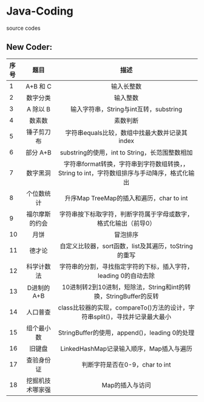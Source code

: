 # Java-Coding
source codes  
## New Coder:   

|序号  |    题目  |                 描述                        |
|:----|:--------:|:-------------------------------------------:|
|1   |A+B 和 C|输入长整数|  
|2   |数字分类|输入整数|  
|3   |A 除以 B|输入字符串，String与int互转，substring|                  
|4   |数素数|素数判断|  
|5   |锤子剪刀布|字符串equals比较，数组中找最大数并记录其index|  
|6   |部分 A+B|substring的使用，int to String，长范围整数相加|  
|7   |数字黑洞|字符串format转换，字符串到字符数组转换，，String to int，字符数组排序与手动降序，格式化输出|
|8   |个位数统计|升序Map TreeMap的插入和遍历，char to int|  
|9   |福尔摩斯的约会|字符串按下标取字符，判断字符属于字母或数字，格式化输出（前导0）|  
|10  |月饼|冒泡排序|      
|11  |德才论|自定义比较器，sort函数，list及其遍历，toString的重写|
|12  |科学计数法|字符串的分割，寻找指定字符的下标，插入字符，leading 0的自动去除|  
|13  |D进制的A+B|10进制转2到10进制，短除法，String和int的转换，StringBuffer的反转|  
|14  |人口普查|class比较器的实现，compareTo()方法的设计，字符串split()，寻找并记录最大最小|  
|15  |组个最小数|StringBuffer的使用，append()，leading 0的处理|  
|16  |旧键盘|LinkedHashMap记录输入顺序，Map插入与遍历|	
|17  |查验身份证|判断字符是否在0-9，char to int|
|18  |挖掘机技术哪家强|Map的插入与访问|			 		
